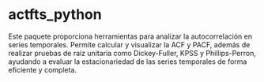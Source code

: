 # actfts_python
Este paquete proporciona herramientas para analizar la autocorrelación en series temporales. Permite calcular y visualizar la ACF y PACF, además de realizar pruebas de raíz unitaria como Dickey-Fuller, KPSS y Phillips-Perron, ayudando a evaluar la estacionariedad de las series temporales de forma eficiente y completa.
